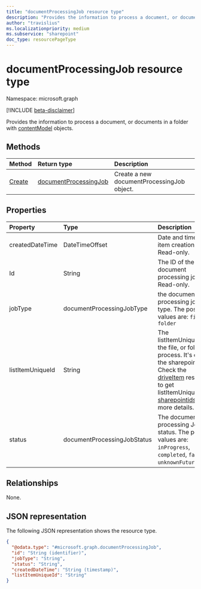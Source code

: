```yaml
---
title: "documentProcessingJob resource type"
description: "Provides the information to process a document, or documents in a folder."
author: "travislius"
ms.localizationpriority: medium
ms.subservice: "sharepoint"
doc_type: resourcePageType
---
```


# documentProcessingJob resource type

Namespace: microsoft.graph

[!INCLUDE [beta-disclaimer](../../includes/beta-disclaimer.md)]

Provides the information to process a document, or documents in a folder with [contentModel](../resources/contentmodel.md) objects.

## Methods
|Method|Return type|Description|
|:---|:---|:---|
|[Create](../api/site-post-documentprocessingjobs.md)|[documentProcessingJob](../resources/documentprocessingjob.md)|Create a new documentProcessingJob object.|

## Properties
|Property|Type|Description|
|:---|:---|:---|
|createdDateTime|DateTimeOffset|Date and time of item creation. Read-only.|
|Id|String|The ID of the document processing job. Read-only.|
|jobType|documentProcessingJobType|the document processing job type. The possible values are: `file`, `folder`|
|listItemUniqueId|String|The listItemUniqueId of the file, or folder to process. It's one of the sharepointIds. Check the [driveItem](../resources/driveitem.md) resource to get listItemUniqueId. Or [sharepointids](../resources/sharepointids.md) for more details.|
|status|documentProcessingJobStatus|The document processing Job status. The possible values are: `inProgress`, `completed`, `failed`, `unknownFutureValue`.|

## Relationships
None.

## JSON representation
The following JSON representation shows the resource type.
<!-- {
  "blockType": "resource",
  "keyProperty": "id",
  "@odata.type": "microsoft.graph.documentProcessingJob",
  "openType": false
}
-->
``` json
{
  "@odata.type": "#microsoft.graph.documentProcessingJob",
  "id": "String (identifier)",
  "jobType": "String",
  "status": "String",
  "createdDateTime": "String (timestamp)",
  "listItemUniqueId": "String"
}
```

